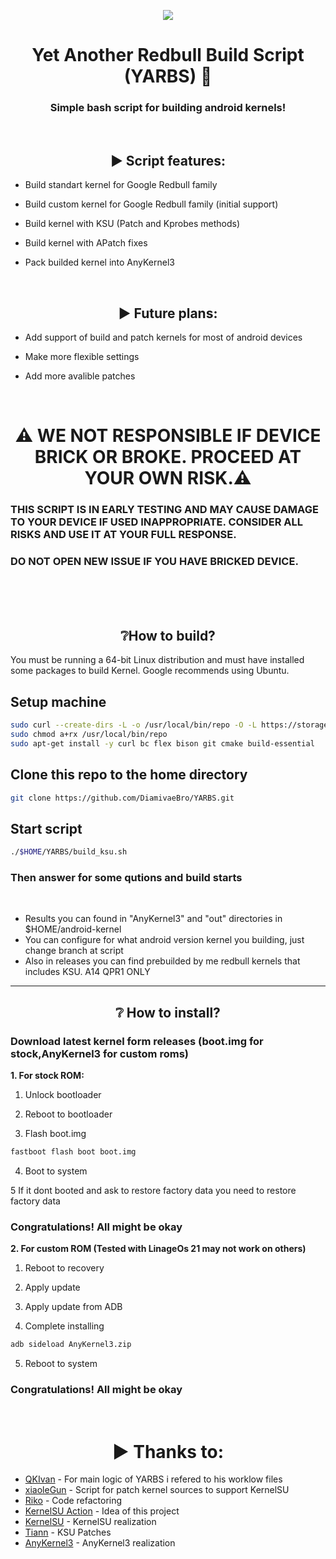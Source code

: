 <p align="center"><img src=https://github.com/DiamivaeBro/YARBS/assets/117505144/52106683-6a10-4f84-b26d-c10c627794d2></p>
<h1 align="center">Yet Another Redbull Build Script (YARBS) 🦊</h1>
<h3 align="center">Simple bash script for building android kernels!</h3>
<br>
<h2 align="center">▶️ Script features:</h2>

- Build standart kernel for Google Redbull family
- Build custom kernel for Google Redbull family (initial support)
- Build kernel with KSU  (Patch and Kprobes methods)
- Build kernel with APatch fixes
- Pack builded kernel into AnyKernel3

  <br>

<h2 align="center">▶️ Future plans:</h2>

- Add support of build and patch kernels for most of android devices
- Make more flexible settings
- Add more avalible patches

  <br>

<h1 align="center">⚠️ WE NOT RESPONSIBLE IF DEVICE BRICK OR BROKE. PROCEED AT YOUR OWN RISK.⚠️</h1>
<h3>THIS SCRIPT IS IN EARLY TESTING AND MAY CAUSE DAMAGE TO YOUR DEVICE IF USED INAPPROPRIATE. CONSIDER ALL RISKS AND USE IT AT YOUR FULL RESPONSE.</h3>
<h3>DO NOT OPEN NEW ISSUE IF YOU HAVE BRICKED DEVICE.</h3>
<br>
<br>
<br>
<h2 align="center">❔How to build?</h2>
<p>
You must be running a 64-bit Linux distribution and must have installed some packages to build Kernel.
Google recommends using Ubuntu.
</p>
<h2>Setup machine</h2>

```bash
sudo curl --create-dirs -L -o /usr/local/bin/repo -O -L https://storage.googleapis.com/git-repo-downloads/repo
sudo chmod a+rx /usr/local/bin/repo
sudo apt-get install -y curl bc flex bison git cmake build-essential 
```

<h2>Clone this repo to the home directory</h2>

```bash
git clone https://github.com/DiamivaeBro/YARBS.git
```

<h2>Start script</h2>

```bash
./$HOME/YARBS/build_ksu.sh
```

<h3>Then answer for some qutions and build starts</h3>
<br>

- Results you can found in "AnyKernel3" and "out" directories in $HOME/android-kernel
- You can configure for what android version kernel you building, just change branch at script
- Also in releases you can find prebuilded by me redbull kernels that includes KSU. A14 QPR1 ONLY

---

<h2 align="center">❔ How to install? </h2>
<h3>Download latest kernel form releases (boot.img for stock,AnyKernel3 for custom roms)</h3>

<b align="center">1. For stock ROM:</b>

1. Unlock bootloader

2. Reboot to bootloader

3. Flash boot.img

```bash
fastboot flash boot boot.img
```

4. Boot to system

5 If it dont booted and ask to restore factory data you need to restore factory data

<h3>Congratulations! All might be okay</h3>

<b align="center">2. For custom ROM (Tested with LinageOs 21 may not work on others)</b>

1. Reboot to recovery

2. Apply update

3. Apply update from ADB

4. Complete installing

```bash
adb sideload AnyKernel3.zip
```

5. Reboot to system

<h3>Congratulations! All might be okay</h3>
<br>
<h1 align="center">▶️ Thanks to:</h1>

- [QKIvan](https://github.com/QKIvan) - For main logic of YARBS i refered to his worklow files
- [xiaoleGun](https://github.com/xiaoleGun) - Script for patch kernel sources to support KernelSU
- [Riko](https://codeberg.org/mikromikro) - Code refactoring
- [KernelSU Action](https://github.com/xiaoleGun/KernelSU_Action) - Idea of this project
- [KernelSU](https://github.com/tiann/KernelSU) - KernelSU realization
- [Tiann](https://github.com/tiann) - KSU Patches
- [AnyKernel3](https://github.com/osm0sis/AnyKernel3) - AnyKernel3 realization